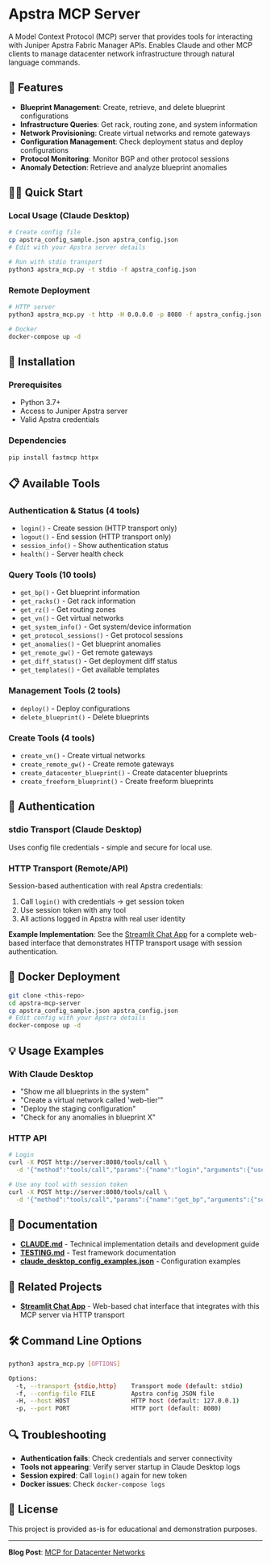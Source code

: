 # Apstra MCP Server

A Model Context Protocol (MCP) server that provides tools for interacting with Juniper Apstra Fabric Manager APIs. Enables Claude and other MCP clients to manage datacenter network infrastructure through natural language commands.

## 🚀 Features

- **Blueprint Management**: Create, retrieve, and delete blueprint configurations
- **Infrastructure Queries**: Get rack, routing zone, and system information  
- **Network Provisioning**: Create virtual networks and remote gateways
- **Configuration Management**: Check deployment status and deploy configurations
- **Protocol Monitoring**: Monitor BGP and other protocol sessions
- **Anomaly Detection**: Retrieve and analyze blueprint anomalies

## 🏃‍♂️ Quick Start

### Local Usage (Claude Desktop)
```bash
# Create config file
cp apstra_config_sample.json apstra_config.json
# Edit with your Apstra server details

# Run with stdio transport
python3 apstra_mcp.py -t stdio -f apstra_config.json
```

### Remote Deployment
```bash
# HTTP server
python3 apstra_mcp.py -t http -H 0.0.0.0 -p 8080 -f apstra_config.json

# Docker
docker-compose up -d
```

## 🔧 Installation

### Prerequisites
- Python 3.7+
- Access to Juniper Apstra server
- Valid Apstra credentials

### Dependencies
```bash
pip install fastmcp httpx
```

## 📋 Available Tools

### Authentication & Status (4 tools)
- `login()` - Create session (HTTP transport only)
- `logout()` - End session (HTTP transport only)
- `session_info()` - Show authentication status
- `health()` - Server health check

### Query Tools (10 tools)
- `get_bp()` - Get blueprint information
- `get_racks()` - Get rack information  
- `get_rz()` - Get routing zones
- `get_vn()` - Get virtual networks
- `get_system_info()` - Get system/device information
- `get_protocol_sessions()` - Get protocol sessions
- `get_anomalies()` - Get blueprint anomalies
- `get_remote_gw()` - Get remote gateways
- `get_diff_status()` - Get deployment diff status
- `get_templates()` - Get available templates

### Management Tools (2 tools)
- `deploy()` - Deploy configurations
- `delete_blueprint()` - Delete blueprints

### Create Tools (4 tools)
- `create_vn()` - Create virtual networks
- `create_remote_gw()` - Create remote gateways  
- `create_datacenter_blueprint()` - Create datacenter blueprints
- `create_freeform_blueprint()` - Create freeform blueprints

## 🔐 Authentication

### stdio Transport (Claude Desktop)
Uses config file credentials - simple and secure for local use.

### HTTP Transport (Remote/API)
Session-based authentication with real Apstra credentials:
1. Call `login()` with credentials → get session token
2. Use session token with any tool
3. All actions logged in Apstra with real user identity

**Example Implementation**: See the [Streamlit Chat App](https://github.com/vignitin/streamlit-chat-app) for a complete web-based interface that demonstrates HTTP transport usage with session authentication.

## 🐳 Docker Deployment

```bash
git clone <this-repo>
cd apstra-mcp-server
cp apstra_config_sample.json apstra_config.json
# Edit config with your Apstra details
docker-compose up -d
```

## 💡 Usage Examples

### With Claude Desktop
- "Show me all blueprints in the system"
- "Create a virtual network called 'web-tier'"
- "Deploy the staging configuration"
- "Check for any anomalies in blueprint X"

### HTTP API
```bash
# Login
curl -X POST http://server:8080/tools/call \
  -d '{"method":"tools/call","params":{"name":"login","arguments":{"username":"user@company.com","password":"password","server":"apstra.company.com"}}}'

# Use any tool with session token
curl -X POST http://server:8080/tools/call \
  -d '{"method":"tools/call","params":{"name":"get_bp","arguments":{"session_token":"your-token"}}}'
```

## 📖 Documentation

- **[CLAUDE.md](CLAUDE.md)** - Technical implementation details and development guide
- **[TESTING.md](TESTING.md)** - Test framework documentation
- **[claude_desktop_config_examples.json](claude_desktop_config_examples.json)** - Configuration examples

## 🔗 Related Projects

- **[Streamlit Chat App](https://github.com/vignitin/streamlit-chat-app)** - Web-based chat interface that integrates with this MCP server via HTTP transport

## 🛠️ Command Line Options

```bash
python3 apstra_mcp.py [OPTIONS]

Options:
  -t, --transport {stdio,http}    Transport mode (default: stdio)
  -f, --config-file FILE          Apstra config JSON file
  -H, --host HOST                 HTTP host (default: 127.0.0.1)  
  -p, --port PORT                 HTTP port (default: 8080)
```

## 🔍 Troubleshooting

- **Authentication fails**: Check credentials and server connectivity
- **Tools not appearing**: Verify server startup in Claude Desktop logs
- **Session expired**: Call `login()` again for new token
- **Docker issues**: Check `docker-compose logs`

## 📝 License

This project is provided as-is for educational and demonstration purposes.

---
**Blog Post**: [MCP for Datacenter Networks](https://medium.com/@vignitin/mcp-for-datacenter-networks-aa003de81256)